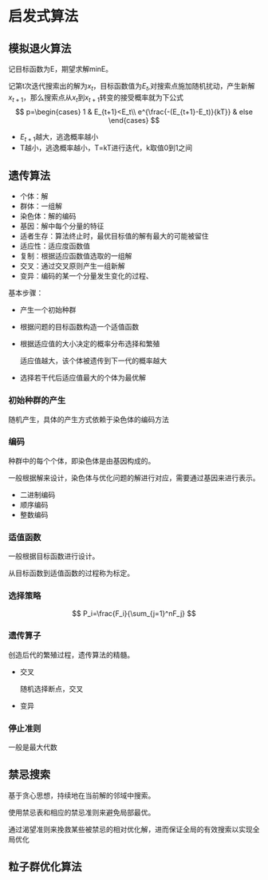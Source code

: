 # 启发式算法

## 模拟退火算法

记目标函数为E，期望求解minE。

记第t次迭代搜索出的解为$x_t$，目标函数值为$E_t$,对搜索点施加随机扰动，产生新解$x_{t+1}$，那么搜索点从$x_t$到$x_{t+1}$转变的接受概率就为下公式
$$
p=\begin{cases}
1 & E_{t+1}<E_t\\
e^{\frac{-(E_{t+1}-E_t)}{kT}} & else
\end{cases}
$$

- $E_{t+1}$越大，逃逸概率越小
- T越小，逃逸概率越小，T=kT进行迭代，k取值0到1之间



## 遗传算法

- 个体：解
- 群体：一组解
- 染色体：解的编码
- 基因：解中每个分量的特征
- 适者生存：算法终止时，最优目标值的解有最大的可能被留住
- 适应性：适应度函数值
- 复制：根据适应函数值选取的一组解
- 交叉：通过交叉原则产生一组新解
- 变异：编码的某一个分量发生变化的过程、

基本步骤：

- 产生一个初始种群

- 根据问题的目标函数构造一个适值函数

- 根据适应值的大小决定的概率分布选择和繁殖

  适应值越大，该个体被遗传到下一代的概率越大

- 选择若干代后适应值最大的个体为最优解

### 初始种群的产生

随机产生，具体的产生方式依赖于染色体的编码方法

### 编码

种群中的每个个体，即染色体是由基因构成的。

一般根据解来设计，染色体与优化问题的解进行对应，需要通过基因来进行表示。

- 二进制编码
- 顺序编码
- 整数编码

### 适值函数

一般根据目标函数进行设计。

从目标函数到适值函数的过程称为标定。

### 选择策略

$$
P_i=\frac{F_i}{\sum_{j=1}^nF_j}
$$

### 遗传算子

创造后代的繁殖过程，遗传算法的精髓。

- 交叉

  随机选择断点，交叉

- 变异

### 停止准则

一般是最大代数

## 禁忌搜索

基于贪心思想，持续地在当前解的邻域中搜索。

使用禁忌表和相应的禁忌准则来避免局部最优。

通过渴望准则来挽救某些被禁忌的相对优化解，进而保证全局的有效搜索以实现全局优化

## 粒子群优化算法
